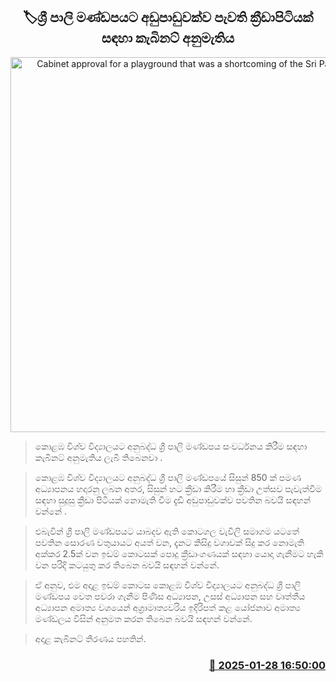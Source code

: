 <p align='center'><b><h2 align='center' title='Cabinet approval for a playground that was a shortcoming of the Sri Pali campus'>🏷ශ්‍රී පාලි මණ්ඩපයට අඩුපාඩුවක්ව පැවති ක්‍රීඩාපිටියක් සඳහා කැබිනට් අනුමැතිය</h2></b></p>
<p align='center'><img src='https://helakuru.sgp1.cdn.digitaloceanspaces.com/esana/images/lib/Sripali-mandapaya.jpg' width='600' alt='Cabinet approval for a playground that was a shortcoming of the Sri Pali campus'></p>

> කොළඹ විශ්ව විද්‍යාලයට අනුබද්ධ ශ්‍රී පාලි මණ්ඩපය සංවර්ධනය කිරීම සඳහා කැබිනට් අනුමැතිය ලැබී තිබෙනවා .

> කොළඹ විශ්ව විද්‍යාලයට අනුබද්ධ ශ්‍රී පාලි මණ්ඩපයේ සිසුන් 850 ක් පමණ අධ්‍යාපනය හදාරනු ලබන අතර, සිසුන් හට ක්‍රීඩා කිරීම හා ක්‍රීඩා උත්සව පැවැත්වීම සඳහා සුදුසු ක්‍රීඩා පිටියක් නොමැති වීම දැඩි අඩුපාඩුවක්ව පවතින බවයි සඳහන් වන්නේ .

> එබැවින් ශ්‍රී පාලි මණ්ඩපයට යාබදව ඇති කොටගල වැවිලි සමාගම යටතේ පවතින සොරණ වතුයායට අයත් වන, දැනට කිසිදු වගාවක් සිදු කර නොමැති අක්කර 2.5ක් වන ඉඩම් කොටසක් පොදු ක්‍රීඩාංගණයක් සඳහා යොදා ගැනීමට හැකි වන පරිදි කටයුතු කර තිබෙන බවයි සඳහන් වන්නේ.

> ඒ අනුව, එම අදාළ ඉඩම් කොටස කොළඹ විශ්ව විද්‍යාලයට අනුබද්ධ ශ්‍රී පාලි මණ්ඩපය වෙත පවරා ගැනීම පිණිස අධ්‍යාපන, උසස් අධ්‍යාපන සහ වෘත්තීය අධ්‍යාපන අමාත්‍ය වශයෙන් අග්‍රාමාත්‍යවරිය ඉදිරිපත් කළ යෝජනාව අමාත්‍ය මණ්ඩලය විසින් අනුමත කරන තිබෙන බවයි සඳහන් වන්නේ.

> අදාළ කැබිනට් තීරණය පහතින්.



<h3 align='right'><a href='https://www.helakuru.lk/esana/p/106959/'>📅 2025-01-28 16:50:00</a></h3>
